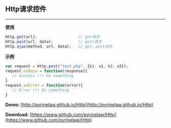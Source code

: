 ## Http请求控件 ##

---

**使用**

```javascript
Http.get(url);                  // get请求
Http.post(url, data);           // post请求
Http.ajax(method, url, data);   // get、post综合
```


**示例**

```javascript
var request = Http.post("test.php", {k1: v1, k2: v2});
request.onData = function(response){
   // Success !!! Do something
}
request.onError = function(error){
   // Error !!! Do something
}
```


**Demo:** [http://pyrinelaw.github.io/Http](http://pyrinelaw.github.io/Http)

**Download:** [https://www.github.com/pyrinelaw/Http](https://www.github.com/pyrinelaw/Http)




